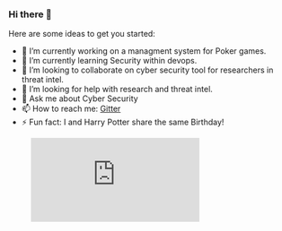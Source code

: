 ### Hi there 👋

<!--
**k1ddarkn3ss/k1ddarkn3ss** is a ✨ _special_ ✨ repository because its `README.md` (this file) appears on your GitHub profile. --->

Here are some ideas to get you started:

- 🔭 I’m currently working on a managment system for Poker games.
- 🌱 I’m currently learning Security within devops.
- 👯 I’m looking to collaborate on cyber security tool for researchers in threat intel.
- 🤔 I’m looking for help with research and threat intel.
- 💬 Ask me about Cyber Security
- 📫 How to reach me: [Gitter](https://gitter.im/k1ddarkn3ss/community)
- ⚡ Fun fact: I and Harry Potter share the same Birthday! 


<figure><embed src="https://wakatime.com/share/@42a20919-57a1-43ab-ab07-083bb6a32336/392f4ef3-5651-4cfe-bcb3-987ad0ac83df.svg"></embed></figure>

